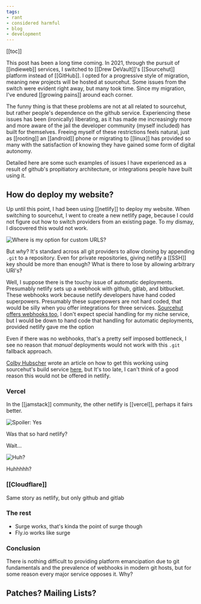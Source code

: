 ```yaml
---
tags:
- rant
- considered harmful
- blog
- development
---
```


[[toc]]

This post has been a long time coming. In 2021, through the pursuit of [[indieweb]] services, I switched to [[Drew DeVault]]'s [[Sourcehut]] platform instead of [[GitHub]]. I opted for a progressive style of migration, meaning new projects will be hosted at sourcehut. Some issues from the switch were evident right away, but many took time. Since my migration, I've endured [[growing pains]] around each corner.

The funny thing is that these problems are not at all related to sourcehut, but rather people's dependence on the github service. Experiencing these issues has been (ironically) liberating, as it has made me increasingly more and more aware of the jail the developer community (myself included) has built for themselves. Freeing myself of these restrictions feels natural, just as [[rooting]] an [[android]] phone or migrating to [[linux]] has provided so many with the satisfaction of knowing they have gained some form of digital autonomy.

Detailed here are some such examples of issues I have experienced as a result of github's propitiatory architecture, or integrations people have built using it.

## How do deploy my website?

Up until this point, I had been using [[netlify]] to deploy my website. When switching to sourcehut, I went to create a new netlify page, because I could not figure out how to switch providers from an existing page. To my dismay, I discovered this would not work.

![Where is my option for custom URLS?](https://i.boehs.org/raw/50dh6f7y.png)

But *why*? It's standard across all git providers to allow cloning by appending `.git` to a repository. Even for private repositories, giving netlify a [[SSH]] key should be more than enough? What is there to lose by allowing arbitrary URI's?

Well, I suppose there is the touchy issue of automatic deployments. Presumably netlify sets up a webhook with github, gitlab, and bitbucket. These webhooks work because netlify developers have hand coded superpowers. Presumably these superpowers are not hard coded, that would be silly when you offer integrations for three services. [Sourcehut offers webhooks too](https://man.sr.ht/graphql.md#webhooks), I don't expect special handling for my niche service, but I would be down to hand code that handling for automatic deployments, provided netlify gave me the option

Even if there was no webhooks, that's a pretty self imposed bottleneck, I see no reason that *manual* deployments would not work with this `.git` fallback approach.

[Colby Hubscher](https://colbyhub.com/) wrote an article on how to get this working using sourcehut's build service [here](https://colbyhub.com/deploy-to-netlify-with-sourcehut/), but It's too late, I can't think of a good reason this would not be offered in netlify.

### Vercel

In the [[jamstack]] community, the other netlify is [[vercel]], perhaps it fairs better.

![Spoiler: Yes](https://i.boehs.org/raw/fs6fxrjt.png)

Was that so hard netlify?

Wait...

![Huh?](https://i.boehs.org/raw/b1fzf154.png)

Huhhhhh?

### [[Cloudflare]]

Same story as netlify, but only github and gitlab

### The rest

- Surge works, that's kinda the point of surge though
- Fly.io works like surge

### Conclusion

There is nothing difficult to providing platform emancipation due to git fundamentals and the prevalence of webhooks in modern git hosts, but for some reason every major service opposes it. Why?

## Patches? Mailing Lists?

